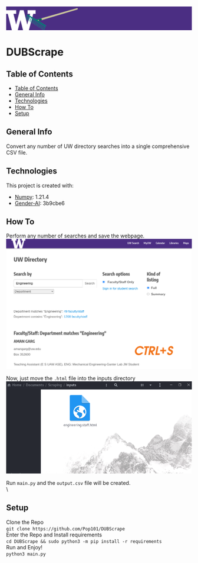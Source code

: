 ![Banner](.github/banner.png)

# DUBScrape

## Table of Contents
  - [Table of Contents](#table-of-contents)
  - [General Info](#general-info)
  - [Technologies](#technologies)
  - [How To](#how-to)
  - [Setup](#setup)

## General Info
Convert any number of UW directory searches into a single comprehensive CSV file.

## Technologies
This project is created with:
- [Numpy](https://numpy.org/): 1.21.4
- [Gender-AI](https://github.com/leophagus/gender_ai/): 3b9cbe6

## How To
Perform any number of searches and save the webpage.
![Downloading the Site](.github/sitedownload.png)

Now, just move the `.html` file into the inputs directory
![Pasting the html in the directory](.github/save.png)

Run `main.py` and the `output.csv` file will be created.
\
\

## Setup
Clone the Repo \
```git clone https://github.com/Pop101/DUBScrape``` \
Enter the Repo and Install requirements \
```cd DUBScrape && sudo python3 -m pip install -r requirements``` \
Run and Enjoy! \
```python3 main.py```